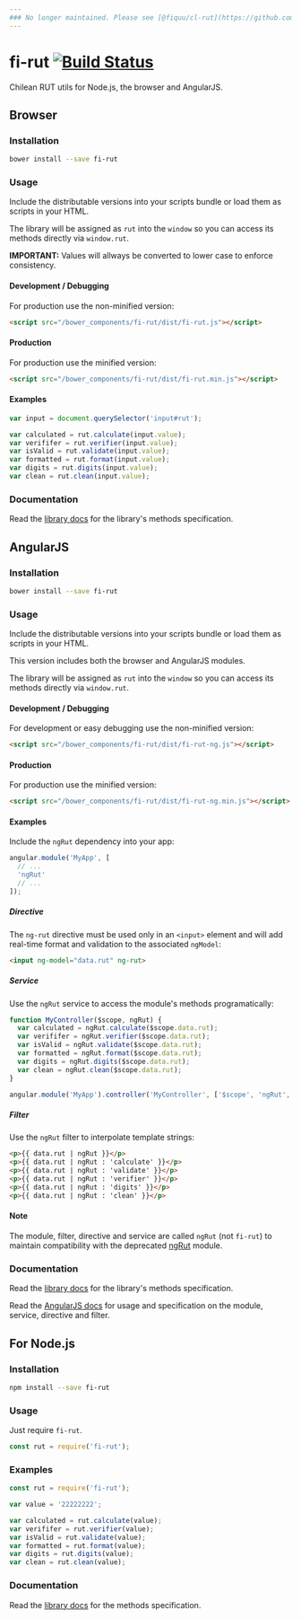 ```yaml
---
### No longer maintained. Please see [@fiquu/cl-rut](https://github.com/fiquu/cl-rut).
---
```


# fi-rut [![Build Status](https://travis-ci.org/FinalDevStudio/fi-rut.svg?branch=master)](https://travis-ci.org/FinalDevStudio/fi-rut)

Chilean RUT utils for Node.js, the browser and AngularJS.

## Browser

### Installation

```sh
bower install --save fi-rut
```

### Usage

Include the distributable versions into your scripts bundle or load them as scripts in your HTML.

The library will be assigned as `rut` into the `window` so you can access its methods directly via `window.rut`.

**IMPORTANT:** Values will allways be converted to lower case to enforce consistency.

#### Development / Debugging

For production use the non-minified version:

```html
<script src="/bower_components/fi-rut/dist/fi-rut.js"></script>
```

#### Production

For production use the minified version:

```html
<script src="/bower_components/fi-rut/dist/fi-rut.min.js"></script>
```

#### Examples

```javascript
var input = document.querySelector('input#rut');

var calculated = rut.calculate(input.value);
var verififer = rut.verifier(input.value);
var isValid = rut.validate(input.value);
var formatted = rut.format(input.value);
var digits = rut.digits(input.value);
var clean = rut.clean(input.value);
```

### Documentation

Read the [library docs](docs/lib.md) for the library's methods specification.


## AngularJS

### Installation

```sh
bower install --save fi-rut
```

### Usage

Include the distributable versions into your scripts bundle or load them as scripts in your HTML.

This version includes both the browser and AngularJS modules.

The library will be assigned as `rut` into the `window` so you can access its methods directly via `window.rut`.

#### Development / Debugging

For development or easy debugging use the non-minified version:

```html
<script src="/bower_components/fi-rut/dist/fi-rut-ng.js"></script>
```

#### Production

For production use the minified version:

```html
<script src="/bower_components/fi-rut/dist/fi-rut-ng.min.js"></script>
```

#### Examples

Include the `ngRut` dependency into your app:

```javascript
angular.module('MyApp', [
  // ...
  'ngRut'
  // ...
]);
```

##### Directive

The `ng-rut` directive must be used only in an `<input>` element and will add real-time format and validation to the associated `ngModel`:

```html
<input ng-model="data.rut" ng-rut>
```

##### Service

Use the `ngRut` service to access the module's methods programatically:

```javascript
function MyController($scope, ngRut) {
  var calculated = ngRut.calculate($scope.data.rut);
  var verififer = ngRut.verifier($scope.data.rut);
  var isValid = ngRut.validate($scope.data.rut);
  var formatted = ngRut.format($scope.data.rut);
  var digits = ngRut.digits($scope.data.rut);
  var clean = ngRut.clean($scope.data.rut);
}

angular.module('MyApp').controller('MyController', ['$scope', 'ngRut', MyController]);
```

##### Filter

Use the `ngRut` filter to interpolate template strings:

```html
<p>{{ data.rut | ngRut }}</p>
<p>{{ data.rut | ngRut : 'calculate' }}</p>
<p>{{ data.rut | ngRut : 'validate' }}</p>
<p>{{ data.rut | ngRut : 'verifier' }}</p>
<p>{{ data.rut | ngRut : 'digits' }}</p>
<p>{{ data.rut | ngRut : 'clean' }}</p>
```

#### Note

The module, filter, directive and service are called `ngRut` (not `fi-rut`) to maintain compatibility with the deprecated [ngRut](https://github.com/FinalDevStudio/ng-rut) module.

### Documentation

Read the [library docs](docs/lib.md) for the library's methods specification.

Read the [AngularJS docs](docs/angular.md) for usage and specification on the module, service, directive and filter.

## For Node.js

### Installation

```sh
npm install --save fi-rut
```

### Usage

Just require `fi-rut`.

```javascript
const rut = require('fi-rut');
```

### Examples

```javascript
const rut = require('fi-rut');

var value = '22222222';

var calculated = rut.calculate(value);
var verififer = rut.verifier(value);
var isValid = rut.validate(value);
var formatted = rut.format(value);
var digits = rut.digits(value);
var clean = rut.clean(value);
```

### Documentation

Read the [library docs](docs/lib.md) for the methods specification.
